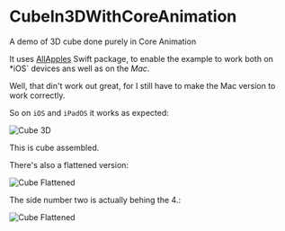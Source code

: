 # CubeIn3DWithCoreAnimation

A demo of 3D cube done purely in Core Animation

It uses  [AllApples](https://github.com/mihaelamj/allapples) Swift package, to enable the example to work both on *iOS` devices ans well as on the *Mac*.

Well, that din't work out great, for I still have to make the Mac version to work correctly.

So on `iOS` and `iPadOS` it works as expected:

![Cube 3D](../main/Cube3DCA/DemoImages/cube_iOS_3D_.png)

This is cube assembled.

There's also a flattened version:

![Cube Flattened](../main/Cube3DCA/DemoImages/cube_iOS_flat_1.png)

The side number two is actually behing the 4.:

![Cube Flattened](../main/Cube3DCA/DemoImages/cube_iOS_flat_2.png)
